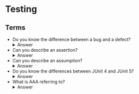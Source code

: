 # Testing

## Terms

- Do you know the difference between a bug and a defect?
  <details>
    <summary>
        Answer
    </summary>
        gfdgfdgfg
    </details>
- Can you describe an assertion?
  <details>
    <summary>
        Answer
    </summary>
        gfdgfdgfg
    </details>
- Can you describe an assumption?
   <details>
    <summary>
        Answer
    </summary>
        gfdgfdgfg
    </details>
- Do you know the differences between JUnit 4 and JUnit 5?
  <details>
    <summary>
        Answer
     </summary>
        gfdgfdgfg
    </details>
- What is AAA referring to?
  <details>
    <summary>
        Answer
    </summary>
        gfdgfdgfg
    </details>